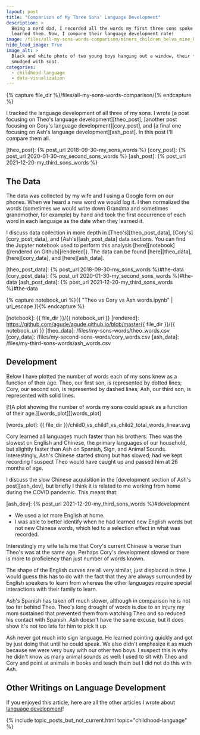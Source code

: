 ```yaml
---
layout: post
title: "Comparison of My Three Sons' Language Development"
description: >
  Being a nerd dad, I recorded all the words my first three sons spoke as they
  learned them. Now, I compare their language development rate!
image: /files/all-my-sons-words-comparison/miners_children_belva_mine_kentucky_nara.jpg
hide_lead_image: True
image_alt: >
  Black and white photo of two young boys hanging out a window, their faces
  smudged with soot.
categories:
  - childhood-language
  - data-visualization
---
```


{% capture file_dir %}/files/all-my-sons-words-comparison/{% endcapture %}

I tracked the language development of all three of my sons. I wrote [a post
focusing on Theo's language development][theo_post], [another post focusing
on Cory's language development][cory_post], and [a final one focusing on Ash's
language development][ash_post]. In this post I'll compare them all.

[theo_post]: {% post_url 2018-09-30-my_sons_words %}
[cory_post]: {% post_url 2020-01-30-my_second_sons_words %}
[ash_post]: {% post_url 2021-12-20-my_third_sons_words %}

## The Data

The data was collected by my wife and I using a Google form on our phones.
When we heard a new word we would log it. I then normalized the words
(sometimes we would write down Grandma and sometimes grandmother, for example)
by hand and took the first occurrence of each word in each language as the date
when they learned it.

I discuss data collection in more depth in [Theo's][theo_post_data], 
[Cory's][cory_post_data], and [Ash's][ash_post_data] data sections. You can
find the Jupyter notebook used to perform this analysis [here][notebook]
([rendered on Github][rendered]). The data can be found [here][theo_data], 
[here][cory_data], and [here][ash_data].

[theo_post_data]: {% post_url 2018-09-30-my_sons_words %}#the-data
[cory_post_data]: {% post_url 2020-01-30-my_second_sons_words %}#the-data
[ash_post_data]: {% post_url 2021-12-20-my_third_sons_words %}#the-data

{% capture notebook_uri %}{{ "Theo vs Cory vs Ash words.ipynb" | uri_escape }}{% endcapture %}

[notebook]: {{ file_dir }}/{{ notebook_uri }}
[rendered]: https://github.com/agude/agude.github.io/blob/master{{ file_dir }}/{{ notebook_uri }}
[theo_data]: /files/my-sons-words/theo_words.csv
[cory_data]: /files/my-second-sons-words/cory_words.csv
[ash_data]: /files/my-third-sons-words/ash_words.csv

## Development

Below I have plotted the number of words each of my sons knew as a function of
their age. Theo, our first son, is represented by dotted lines; Cory, our
second son, is represented by dashed lines; Ash, our third son, is represented
with solid lines.

[![A plot showing the number of words my sons could speak as a function of
their age.][words_plot]][words_plot]

[words_plot]: {{ file_dir }}/child0_vs_child1_vs_child2_total_words_linear.svg

Cory learned all languages much faster than his brothers. Theo was the slowest
on English and Chinese, the primary languages of our household, but slightly
faster than Ash on Spanish, Sign, and Animal Sounds. Interestingly, Ash's
Chinese started strong but has slowed; had we kept recording I suspect Theo
would have caught up and passed him at 26 months of age.

I discuss the slow Chinese acquisition in the [development
section of Ash's post][ash_dev], but briefly I think it is related to me
working from home during the COVID pandemic. This meant that:

[ash_dev]: {% post_url 2021-12-20-my_third_sons_words %}#development

- We used a lot more English at home.
- I was able to better identify when he had learned new English words but not
  new Chinese words, which led to a selection effect in what was recorded.

Interestingly my wife tells me that Cory's current Chinese is worse than
Theo's was at the same age. Perhaps Cory's development slowed or there is more
to proficiency than just number of words known.

The shape of the English curves are all very similar, just displaced in time.
I would guess this has to do with the fact that they are always surrounded by
English speakers to learn from whereas the other languages require special
interactions with their family to learn.

Ash's Spanish has taken off much slower, although in comparison he is not too
far behind Theo. Theo's long drought of words is due to an injury my mom
sustained that prevented them from watching Theo and so reduced his contact
with Spanish. Ash doesn't have the same excuse, but it does show it's not too
late for him to pick it up.

Ash never got much into sign language. He learned pointing quickly and got by
just doing that until he could speak. We also didn't emphasize it as much
because we were very busy with our other two boys. I suspect this is why he
didn't know as many animal sounds as well: I used to sit with Theo and Cory
and point at animals in books and teach them but I did not do this with Ash.

## Other Writings on Language Development

If you enjoyed this article, here are all the other articles I wrote about
[language development][language_topic]!

[language_topic]: /topics/childhood-language/

{% include topic_posts_but_not_current.html
  topic="childhood-language"
%}
